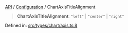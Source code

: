 [API](../../overview.md) / [Configuration](../overview.md) / ChartAxisTitleAlignment

> **ChartAxisTitleAlignment**: `"left"` \| `"center"` \| `"right"`

Defined in: [src/types/chart/axis.ts:8](https://github.com/gravity-ui/charts/blob/6aea3bcf86facdd4a019a7e612d7ac7e27006c35/src/types/chart/axis.ts#L8)
